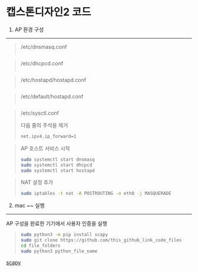 캡스톤디자인2 코드
=================


1. AP 환경 구성
---------------

> /etc/dnsmasq.conf 
>
> ```bash
> 
> 
> ```


> /etc/dhcpcd.conf
>
> ```bash
> 
> 
> ```


> /etc/hostapd/hostapd.conf
>
> ```bash
> 
> 
> ```


> /etc/default/hostapd.conf
>
> ```bash
> 
> 
> ```


> /etc/sysctl.conf
>
> 다음 줄의 주석을 제거
> ```bash
> net.ipv4.ip_forward=1
> ```


> AP 호스트 서비스 시작
>
> ```bash
> sudo systemctl start dnsmasq
> sudo systemctl start dhcpcd
> sudo systemctl start hostapd
> ```


> NAT 설정 추가
>
> ```bash
> sudo iptables -t nat -A POSTROUTING -o eth0 -j MASQUERADE
> ```





2. mac ~~ 실행
---------------

AP 구성을 완료한 기기에서 사용자 인증을 실행


> ```bash
> sudo python3 -m pip install scapy
> sudo git clone https://github.com/this_github_link_code_files
> cd file_folders
> sudo python3 python_file_name
> ```







[scapy](https://github.com/secdev/scapy)
